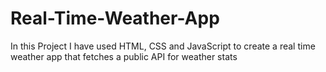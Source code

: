 # Real-Time-Weather-App
In this Project I have used HTML,  CSS and JavaScript to create a real time weather app that fetches a public API for weather stats 
